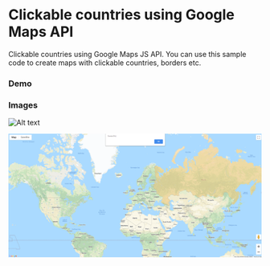 # Clickable countries using Google Maps API
Clickable countries using Google Maps JS API. You can use this sample code to create maps with clickable countries, borders etc.
### Demo

### Images
![Alt text](capture.gif?raw=true "DEMO")

![Alt text](alert.png?raw=true "DEMO")
